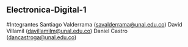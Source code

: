 ## Electronica-Digital-1
#Integrantes 
Santiago Valderrama (savalderrama@unal.edu.co)
David Villamil (davillamilm@unal.edu.co)
Daniel Castro (dancastroga@unal.edu.co)
